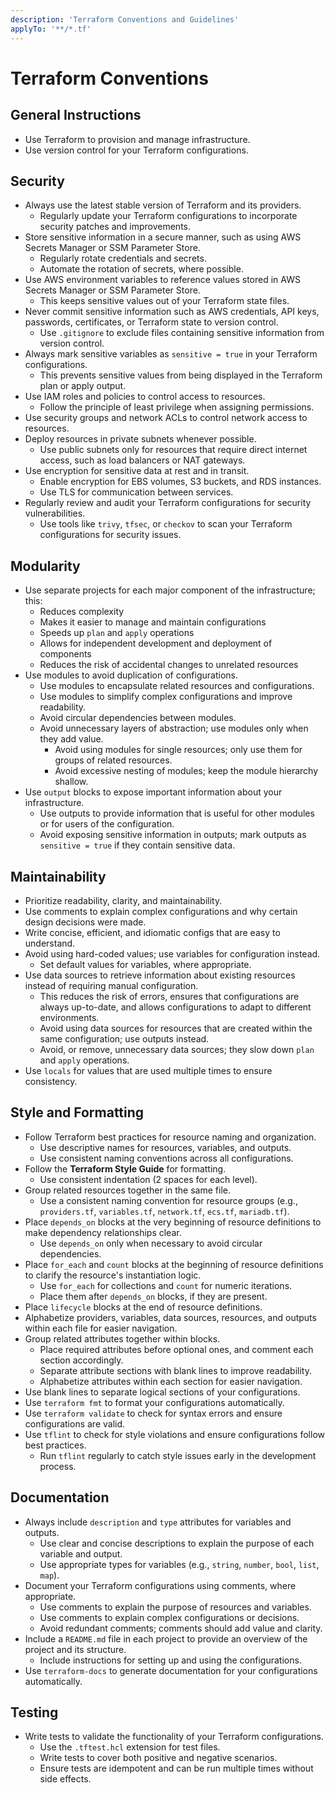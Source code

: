 ```yaml
---
description: 'Terraform Conventions and Guidelines'
applyTo: '**/*.tf'
---
```


# Terraform Conventions

## General Instructions

* Use Terraform to provision and manage infrastructure.
* Use version control for your Terraform configurations.

## Security

* Always use the latest stable version of Terraform and its providers.
    * Regularly update your Terraform configurations to incorporate security patches and improvements.
* Store sensitive information in a secure manner, such as using AWS Secrets Manager or SSM Parameter Store.
    * Regularly rotate credentials and secrets.
    * Automate the rotation of secrets, where possible.
* Use AWS environment variables to reference values stored in AWS Secrets Manager or SSM Parameter Store.
    * This keeps sensitive values out of your Terraform state files.
* Never commit sensitive information such as AWS credentials, API keys, passwords, certificates, or Terraform state to version control.
    * Use `.gitignore` to exclude files containing sensitive information from version control.
* Always mark sensitive variables as `sensitive = true` in your Terraform configurations.
    * This prevents sensitive values from being displayed in the Terraform plan or apply output.
* Use IAM roles and policies to control access to resources.
    * Follow the principle of least privilege when assigning permissions.
* Use security groups and network ACLs to control network access to resources.
* Deploy resources in private subnets whenever possible.
    * Use public subnets only for resources that require direct internet access, such as load balancers or NAT gateways.
* Use encryption for sensitive data at rest and in transit.
    * Enable encryption for EBS volumes, S3 buckets, and RDS instances.
    * Use TLS for communication between services.
* Regularly review and audit your Terraform configurations for security vulnerabilities.
    * Use tools like `trivy`, `tfsec`, or `checkov` to scan your Terraform configurations for security issues.

## Modularity

* Use separate projects for each major component of the infrastructure; this:
    * Reduces complexity
    * Makes it easier to manage and maintain configurations
    * Speeds up `plan` and `apply` operations
    * Allows for independent development and deployment of components
    * Reduces the risk of accidental changes to unrelated resources
* Use modules to avoid duplication of configurations.
    * Use modules to encapsulate related resources and configurations.
    * Use modules to simplify complex configurations and improve readability.
    * Avoid circular dependencies between modules.
    * Avoid unnecessary layers of abstraction; use modules only when they add value.
        * Avoid using modules for single resources; only use them for groups of related resources.
        * Avoid excessive nesting of modules; keep the module hierarchy shallow.
* Use `output` blocks to expose important information about your infrastructure.
    * Use outputs to provide information that is useful for other modules or for users of the configuration.
    * Avoid exposing sensitive information in outputs; mark outputs as `sensitive = true` if they contain sensitive data.

## Maintainability

* Prioritize readability, clarity, and maintainability.
* Use comments to explain complex configurations and why certain design decisions were made.
* Write concise, efficient, and idiomatic configs that are easy to understand.
* Avoid using hard-coded values; use variables for configuration instead.
    * Set default values for variables, where appropriate.
* Use data sources to retrieve information about existing resources instead of requiring manual configuration.
    * This reduces the risk of errors, ensures that configurations are always up-to-date, and allows configurations to adapt to different environments.
    * Avoid using data sources for resources that are created within the same configuration; use outputs instead.
    * Avoid, or remove, unnecessary data sources; they slow down `plan` and `apply` operations.
* Use `locals` for values that are used multiple times to ensure consistency.

## Style and Formatting

* Follow Terraform best practices for resource naming and organization.
    * Use descriptive names for resources, variables, and outputs.
    * Use consistent naming conventions across all configurations.
* Follow the **Terraform Style Guide** for formatting.
    * Use consistent indentation (2 spaces for each level).
* Group related resources together in the same file.
    * Use a consistent naming convention for resource groups (e.g., `providers.tf`, `variables.tf`, `network.tf`, `ecs.tf`, `mariadb.tf`).
* Place `depends_on` blocks at the very beginning of resource definitions to make dependency relationships clear.
    * Use `depends_on` only when necessary to avoid circular dependencies.
* Place `for_each` and `count` blocks at the beginning of resource definitions to clarify the resource's instantiation logic.
    * Use `for_each` for collections and `count` for numeric iterations.
    * Place them after `depends_on` blocks, if they are present.
* Place `lifecycle` blocks at the end of resource definitions.
* Alphabetize providers, variables, data sources, resources, and outputs within each file for easier navigation.
* Group related attributes together within blocks.
    * Place required attributes before optional ones, and comment each section accordingly.
    * Separate attribute sections with blank lines to improve readability.
    * Alphabetize attributes within each section for easier navigation.
* Use blank lines to separate logical sections of your configurations.
* Use `terraform fmt` to format your configurations automatically.
* Use `terraform validate` to check for syntax errors and ensure configurations are valid.
* Use `tflint` to check for style violations and ensure configurations follow best practices.
    * Run `tflint` regularly to catch style issues early in the development process.

## Documentation

* Always include `description` and `type` attributes for variables and outputs.
    * Use clear and concise descriptions to explain the purpose of each variable and output.
    * Use appropriate types for variables (e.g., `string`, `number`, `bool`, `list`, `map`).
* Document your Terraform configurations using comments, where appropriate.
    * Use comments to explain the purpose of resources and variables.
    * Use comments to explain complex configurations or decisions.
    * Avoid redundant comments; comments should add value and clarity.
* Include a `README.md` file in each project to provide an overview of the project and its structure.
    * Include instructions for setting up and using the configurations.
* Use `terraform-docs` to generate documentation for your configurations automatically.

## Testing

* Write tests to validate the functionality of your Terraform configurations.
    * Use the `.tftest.hcl` extension for test files.
    * Write tests to cover both positive and negative scenarios.
    * Ensure tests are idempotent and can be run multiple times without side effects.
